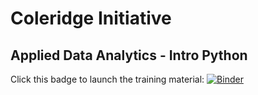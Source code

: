 # Coleridge Initiative
## Applied Data Analytics - Intro Python

Click this badge to launch the training material:
[![Binder](https://mybinder.org/badge.svg)](https://mybinder.org/v2/gh/Coleridge-Initiative/ada-intro-python/master)
